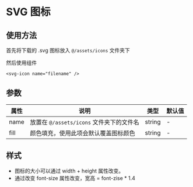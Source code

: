 # SVG 图标

## 使用方法

首先将下载的 .svg 图标放入 `@/assets/icons` 文件夹下

然后使用组件

```vue
<svg-icon name="filename" />
```

## 参数

| 属性 | 说明                                     | 类型   | 默认值 |
| ---- | ---------------------------------------- | ------ | ------ |
| name | 放置在 `@/assets/icons` 文件夹下的文件名 | string | -      |
| fill | 颜色填充，使用此项会默认覆盖图标颜色     | string | -      |

## 样式

- 图标的大小可以通过 width + height 属性改变。
- 通过改变 font-size 属性改变，宽高 = font-zise * 1.4

